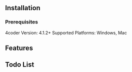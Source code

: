 ## Installation
### Prerequisites
4coder Version: 4.1.2+
Supported Platforms: Windows, Mac

## Features

## Todo List
